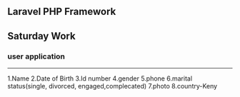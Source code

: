 ## Laravel PHP Framework

## Saturday Work

### user application
---
1.Name
2.Date of Birth
3.Id number
4.gender
5.phone
6.marital status(single, divorced, engaged,complecated)
7.photo
8.country-Keny
